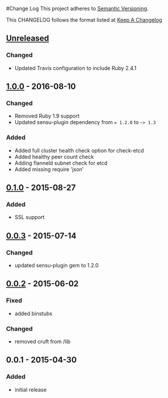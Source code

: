 #Change Log
This project adheres to [Semantic Versioning](http://semver.org/).

This CHANGELOG follows the format listed at [Keep A Changelog](http://keepachangelog.com/)

## [Unreleased]
### Changed
- Updated Travis configuration to include Ruby 2.4.1

## [1.0.0] - 2016-08-10
### Changed
- Removed Ruby 1.9 support
- Updated sensu-plugin dependency from `= 1.2.0` to `~> 1.3`

### Added
- Added full cluster health check option for check-etcd
- Added healthy peer count check
- Adding flanneld subnet check for etcd
- Added missing require 'json'

## [0.1.0] - 2015-08-27
### Added
- SSL support

## [0.0.3] - 2015-07-14
### Changed
- updated sensu-plugin gem to 1.2.0

## [0.0.2] - 2015-06-02
### Fixed
- added binstubs

### Changed
- removed cruft from /lib

## 0.0.1 - 2015-04-30
### Added
- initial release

[Unreleased]: https://github.com/sensu-plugins/sensu-plugins-etcd/compare/1.0.0...HEAD
[1.0.0]: https://github.com/sensu-plugins/sensu-plugins-etcd/compare/0.1.0...1.0.0
[0.1.0]: https://github.com/sensu-plugins/sensu-plugins-etcd/compare/0.0.3...0.1.0
[0.0.3]: https://github.com/sensu-plugins/sensu-plugins-etcd/compare/0.0.2...0.0.3
[0.0.2]: https://github.com/sensu-plugins/sensu-plugins-etcd/compare/0.0.1...0.0.2
